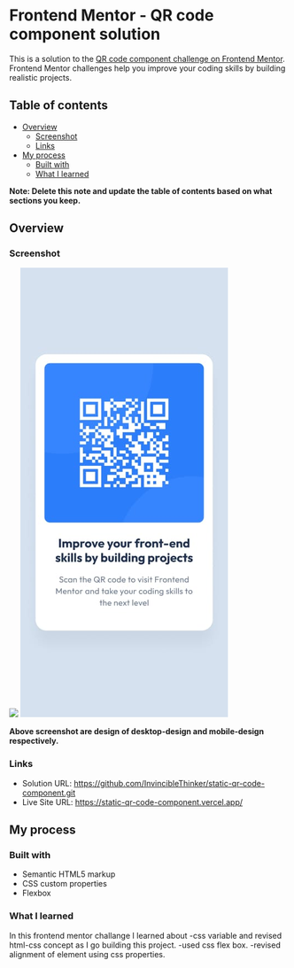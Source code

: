 # Frontend Mentor - QR code component solution

This is a solution to the [QR code component challenge on Frontend Mentor](https://www.frontendmentor.io/challenges/qr-code-component-iux_sIO_H). Frontend Mentor challenges help you improve your coding skills by building realistic projects.

## Table of contents

- [Overview](#overview)
  - [Screenshot](#screenshot)
  - [Links](#links)
- [My process](#my-process)
  - [Built with](#built-with)
  - [What I learned](#what-i-learned)

**Note: Delete this note and update the table of contents based on what sections you keep.**

## Overview

### Screenshot

![](/design/desktop-design.jpg)
![](/design/mobile-design.jpg)

**Above screenshot are design of desktop-design and mobile-design respectively.**

### Links

- Solution URL: https://github.com/InvincibleThinker/static-qr-code-component.git
- Live Site URL: https://static-qr-code-component.vercel.app/

## My process

### Built with

- Semantic HTML5 markup
- CSS custom properties
- Flexbox

### What I learned

In this frontend mentor challange I learned about
-css variable and revised html-css concept as I go building this project.
-used css flex box.
-revised alignment of element using css properties.
